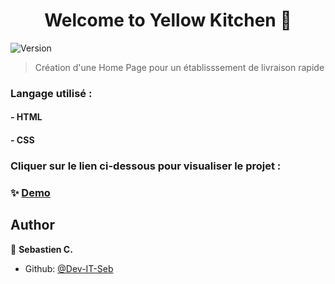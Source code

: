 <h1 align="center">Welcome to Yellow Kitchen 👋</h1>
<p>
  <img alt="Version" src="https://img.shields.io/badge/version-1.0-blue.svg?cacheSeconds=2592000" />
</p>

> Création d'une Home Page pour un établisssement de livraison rapide

### Langage utilisé :
#### - HTML
#### - CSS

### Cliquer sur le lien ci-dessous pour visualiser le projet :
### ✨ [Demo](https://dev-it-seb.github.io/Yellow-Kitchen/)

## Author

👤 **Sebastien C.**

* Github: [@Dev-IT-Seb](https://github.com/Dev-IT-Seb)
